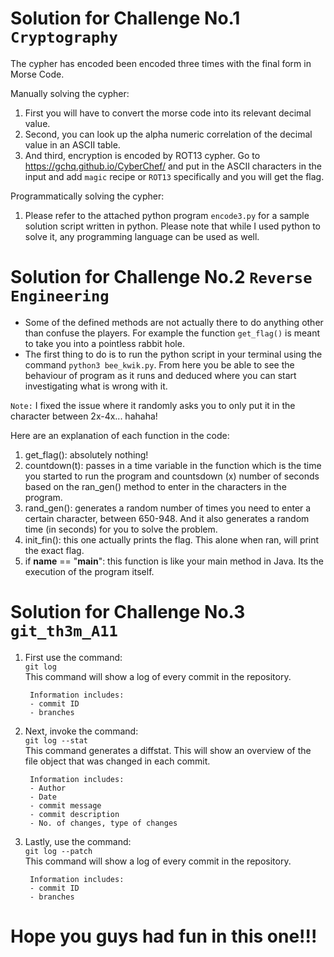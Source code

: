 
# Solution for Challenge No.1 `Cryptography`

The cypher has encoded been encoded three times with the final form in Morse Code.

Manually solving the cypher:

1. First you will have to convert the morse code into its relevant decimal value.
2. Second, you can look up the alpha numeric correlation of the decimal value in an ASCII table.
3. And third, encryption is encoded by ROT13 cypher. Go to https://gchq.github.io/CyberChef/ and put in the ASCII characters in the input and add `magic` recipe or `ROT13` specifically and you will get the flag.

Programmatically solving the cypher:

1. Please refer to the attached python program `encode3.py` for a sample solution script written in python. Please note that while I used python to solve it, any programming language can be used as well.

# Solution for Challenge No.2 `Reverse Engineering`

- Some of the defined methods are not actually there to do anything other than confuse the players. For example the function `get_flag()` is meant to take you into a pointless rabbit hole. 
- The first thing to do is to run the python script in your terminal using the command `python3 bee_kwik.py`. From here you be able to see the behaviour of program as it runs and deduced where you can start investigating what is wrong with it.

`Note:` I fixed the issue where it randomly asks you to only put it in the character between 2x-4x... hahaha!

Here are an explanation of each function in the code:

1. get_flag(): absolutely nothing! 
2. countdown(t): passes in a time variable in the function which is the time you started to run the program and countsdown (x) number of seconds based on the ran_gen() method to enter in the characters in the program.
3. rand_gen(): generates a random number of times you need to enter a certain character, between 650-948. And it also generates a random time (in seconds) for you to solve the problem.
4. init_fin(): this one actually prints the flag. This alone when ran, will print the exact flag.
5. if __name__ == "__main__": this function is like your main method in Java. Its the execution of the program itself.

# Solution for Challenge No.3 `git_th3m_A11`

1. First use the command: <br>`git log`<br> This command will show a log of every commit in the repository.

        Information includes:
        - commit ID
        - branches


2. Next, invoke the command: <br>`git log --stat`<br> This command generates a diffstat. This will show an overview of the file object that was changed in each commit.

        Information includes:
        - Author
        - Date
        - commit message
        - commit description
        - No. of changes, type of changes

3. Lastly, use the command: <br>`git log --patch`<br> This command will show a log of every commit in the repository.

        Information includes:
        - commit ID
        - branches

# Hope you guys had fun in this one!!!
